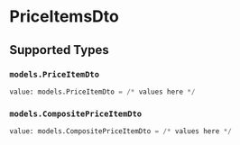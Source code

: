 # PriceItemsDto


## Supported Types

### `models.PriceItemDto`

```python
value: models.PriceItemDto = /* values here */
```

### `models.CompositePriceItemDto`

```python
value: models.CompositePriceItemDto = /* values here */
```

